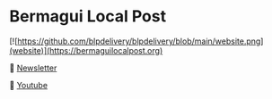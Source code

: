 # Bermagui Local Post

[![https://github.com/blpdelivery/blpdelivery/blob/main/website.png](website)](https://bermaguilocalpost.org)

📰 [Newsletter](https://thepigeonblp.substack.com)

🎥 [Youtube](https://youtube.com/@bermaguilocalpost)

